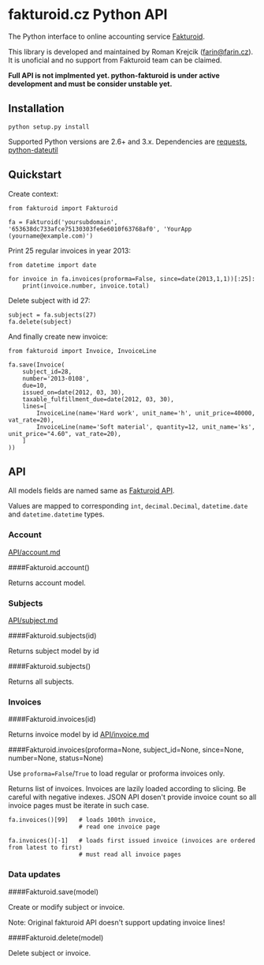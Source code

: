 # fakturoid.cz Python API

The Python interface to online accounting service [Fakturoid](http://fakturoid.cz/).

This library is developed and maintained by Roman Krejcik ([farin@farin.cz](mailto:farin@farin.cz)).
It is unoficial and no support from Fakturoid team can be claimed.

**Full API is not implmented yet. python-fakturoid is under active development and must be consider unstable yet.**

## Installation

    python setup.py install

Supported Python versions are 2.6+ and 3.x. Dependencies are [requests](https://pypi.python.org/pypi/requests),
[python-dateutil](https://pypi.python.org/pypi/python-dateutil/2.1)

## Quickstart

Create context:

    from fakturoid import Fakturoid

    fa = Fakturoid('yoursubdomain', '653638dc733afce75130303fe6e6010f63768af0', 'YourApp (yourname@example.com)')

Print 25 regular invoices in year 2013:

    from datetime import date

    for invoice in fa.invoices(proforma=False, since=date(2013,1,1))[:25]:
        print(invoice.number, invoice.total)

Delete subject with id 27:

    subject = fa.subjects(27)
    fa.delete(subject)

And finally create new invoice:

    from fakturoid import Invoice, InvoiceLine

    fa.save(Invoice(
        subject_id=28,
        number='2013-0108',
        due=10,
        issued_on=date(2012, 03, 30),
        taxable_fulfillment_due=date(2012, 03, 30),
        lines=[
            InvoiceLine(name='Hard work', unit_name='h', unit_price=40000, vat_rate=20),
            InvoiceLine(name='Soft material', quantity=12, unit_name='ks', unit_price="4.60", vat_rate=20),
        ]
    ))


## API

All models fields are named same as  [Fakturoid API](https://github.com/fakturoid/api).

Values are mapped to corresponding `int`, `decimal.Decimal`, `datetime.date` and `datetime.datetime` types.

### Account

[API/account.md](https://github.com/fakturoid/api/blob/master/sections/account.md)

####Fakturoid.account()

Returns account model.

### Subjects

[API/subject.md](https://github.com/fakturoid/api/blob/master/sections/subject.md)

####Fakturoid.subjects(id)

Returns subject model by id

####Fakturoid.subjects()

Returns all subjects.

### Invoices

####Fakturoid.invoices(id)

Returns invoice model by id [API/invoice.md](https://github.com/fakturoid/api/blob/master/sections/invoice.md)

####Fakturoid.invoices(proforma=None, subject_id=None, since=None, number=None, status=None)

Use `proforma=False`/`True` to load regular or proforma invoices only.

Returns list of invoices. Invoices are lazily loaded according to slicing.
Be careful with negative indexes. JSON API dosen't provide invoice count so
all invoice pages must be iterate in such case.

    fa.invoices()[99]   # loads 100th invoice,
                        # read one invoice page

    fa.invoices()[-1]   # loads first issued invoice (invoices are ordered from latest to first)
                        # must read all invoice pages

### Data updates

####Fakturoid.save(model)

Create or modify subject or invoice.

Note: Original fakturoid API doesn't support updating invoice lines!

####Fakturoid.delete(model)

Delete subject or invoice.













